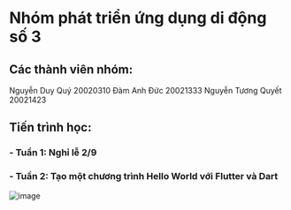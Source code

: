 # Nhóm phát triển ứng dụng di động số 3
## Các thành viên nhóm:
Nguyễn Duy Quý 20020310
Đàm Anh Đức 20021333
Nguyễn Tương Quyết 20021423
## Tiến trình học:
### - Tuần 1: Nghỉ lễ 2/9
### - Tuần 2: Tạo một chương trình Hello World với Flutter và Dart
![image](https://user-images.githubusercontent.com/80798145/190578477-b3df773d-9a59-4421-88d7-bd95aca2dbfd.png)

